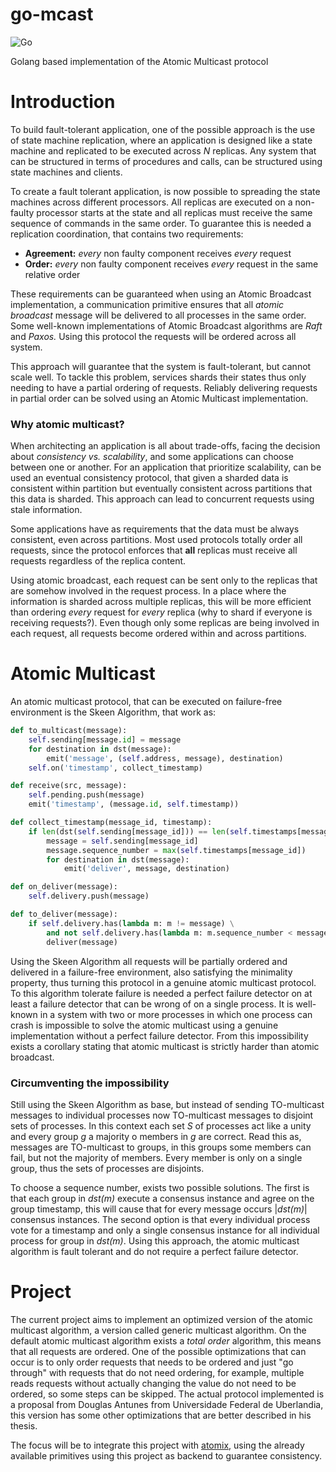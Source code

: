 # go-mcast
![Go](https://github.com/jabolina/go-mcast/workflows/Go/badge.svg?branch=master)

Golang based implementation of the Atomic Multicast protocol


# Introduction

To build fault-tolerant application, one of the possible approach is the use of state machine replication, where 
an application is designed like a state machine and replicated to be executed across *N* replicas. Any system that can 
be structured in terms of procedures and calls, can be structured using state machines and clients. 

To create a fault tolerant application, is now possible to spreading the state machines across different processors. 
All replicas are executed on a non-faulty processor starts at the state and all replicas must receive the same sequence 
of commands in the same order. To guarantee this is needed a replication coordination, that contains two requirements:

- **Agreement:** *every* non faulty component receives *every* request
- **Order:** *every* non faulty component receives *every* request in the same relative order

These requirements can be guaranteed when using an Atomic Broadcast implementation, a communication primitive 
ensures that all *atomic broadcast* message will be delivered to all processes in the same order. Some well-known 
implementations of Atomic Broadcast algorithms are *Raft* and *Paxos.* Using this protocol the requests will be 
ordered across all system.

This approach will guarantee that the system is fault-tolerant, but cannot scale well. To tackle this problem, services 
shards their states thus only needing to have a partial ordering of requests. Reliably delivering requests in partial
order can be solved using an Atomic Multicast implementation.

### Why atomic multicast?

When architecting an application is all about trade-offs, facing the decision about *consistency vs. scalability*, and some
applications can choose between one or another. For an application that prioritize scalability, can be used an eventual
consistency protocol, that given a sharded data is consistent within partition but eventually consistent across partitions
that this data is sharded. This approach can lead to concurrent requests using stale information. 

Some applications have as requirements that the data must be always consistent, even across partitions. Most used protocols
totally order all requests, since the protocol enforces that **all** replicas must receive all requests regardless of the
replica content.

Using atomic broadcast, each request can be sent only to the replicas that are somehow involved in the request process.
In a place where the information is sharded across multiple replicas, this will be more efficient than ordering *every* 
request for *every* replica (why to shard if everyone is receiving requests?). Even though only some replicas are being 
involved in each request, all requests become ordered within and across partitions.


# Atomic Multicast

An atomic multicast protocol, that can be executed on failure-free environment is the Skeen Algorithm, that work as:

```python
def to_multicast(message):
	self.sending[message.id] = message
	for destination in dst(message):
		emit('message', (self.address, message), destination)
	self.on('timestamp', collect_timestamp)

def receive(src, message):
	self.pending.push(message)
	emit('timestamp', (message.id, self.timestamp))

def collect_timestamp(message_id, timestamp):
	if len(dst(self.sending[message_id])) == len(self.timestamps[message_id]):
		message = self.sending[message_id]
		message.sequence_number = max(self.timestamps[message_id])
		for destination in dst(message):
			emit('deliver', message, destination)

def on_deliver(message):
	self.delivery.push(message)

def to_deliver(message):
	if self.delivery.has(lambda m: m != message) \
		and not self.delivery.has(lambda m: m.sequence_number < message.sequence_number):
		deliver(message)
```

Using the Skeen Algorithm all requests will be partially ordered and delivered in a failure-free environment, 
also satisfying the minimality property, thus turning this protocol in a genuine atomic multicast protocol. To this 
algorithm tolerate failure is needed a perfect failure detector on at least a failure detector that can be wrong of on 
a single process. It is well-known in a system with two or more processes in which one process can crash is impossible 
to solve the atomic multicast using a genuine implementation without a perfect failure detector. From this impossibility 
exists a corollary stating that atomic multicast is strictly harder than atomic broadcast.

### Circumventing the impossibility

Still using the Skeen Algorithm as base, but instead of sending TO-multicast messages to individual processes now 
TO-multicast messages to disjoint sets of processes. In this context each set *S* of processes act like a unity and 
every group *g* a majority o members in *g* are correct. Read this as, messages are TO-multicast to groups, in 
this groups some members can fail, but not the majority of members. Every member is only on a single group, thus the 
sets of processes are disjoints.

To choose a sequence number, exists two possible solutions. The first is that each group in *dst(m)* execute a 
consensus instance and agree on the group timestamp, this will cause that for every message occurs |*dst(m)*| consensus 
instances. The second option is that every individual process vote for a timestamp and only a single consensus instance 
for all individual process for group in *dst(m)*. Using this approach, the atomic multicast algorithm is fault 
tolerant and do not require a perfect failure detector.

# Project

The current project aims to implement an optimized version of the atomic multicast algorithm, a version called 
generic multicast algorithm. On the default atomic multicast algorithm exists a *total order* algorithm, this means 
that all requests are ordered. One of the possible optimizations that can occur is to only order requests that needs 
to be ordered and just "go through" with requests that do not need ordering, for example, multiple reads requests 
without actually changing the value do not need to be ordered, so some steps can be skipped. The actual protocol 
implemented is a proposal from Douglas Antunes from Universidade Federal de Uberlandia, this version has some other 
optimizations that are better described in his thesis.

The focus will be to integrate this project with [atomix](https://github.com/atomix/go-client), using the already
available primitives using this project as backend to guarantee consistency.
